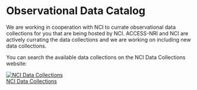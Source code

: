 # Observational Data Catalog

We are working in cooperation with NCI to currate observational data collections for you that are being hosted by NCI. ACCESS-NRI and NCI are actively currating the data collections and we are working on including new data collections.

You can search the available data collections on the NCI Data Collections website:

<div class="card-container">
    <a href="https://geonetwork.nci.org.au/geonetwork/srv/eng/catalog.search#/search" target="_blank" class="aspect1to2-card default-text-color">
        <div class="squared-card-image">
            <img src="../../assets/model_evaluation/logo_nci_data_catalogs.png" alt="NCI Data Collections"></img>
        </div>
        <div class="squared-card-text bold">NCI Data Collections</div>
    </a>
    <!-- <a href="https://esgf.nci.org.au/projects/esgf-nci/" target="_blank" class="squared-card aspect-ratio1to1 default-text-color">
        <div class="squared-card-image">
            <img src="../../assets/model_evaluation/logo_nci_data_esgf.png" alt="ESGF Data Collection at NCI"></img>
        </div>
        <div class="squared-card-text bold">ESGF Data at NCI</div>
    </a> -->
</div>

<!-- In particular, we want to highlight the Coupled Model Intercomparison Project Phases 6 and 5 that are hosted by NCI as a sponsor of the [Earth System Grid Federation (ESGF)](https://esgf.nci.org.au/projects/esgf-nci/). The ESGF are federated data centres across the globe that enable access to the largest archive of climate data world-wide. This portal allows you to find, select and download data files from the federation. -->